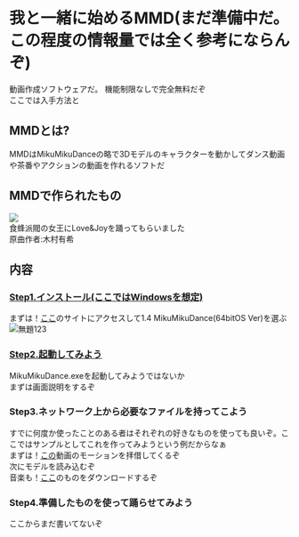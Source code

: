 # 我と一緒に始めるMMD(まだ準備中だ。この程度の情報量では全く参考にならんぞ)
動画作成ソフトウェアだ。
機能制限なしで完全無料だぞ  
ここでは入手方法と
## MMDとは?
MMDはMikuMikuDanceの略で3Dモデルのキャラクターを動かしてダンス動画や茶番やアクションの動画を作れるソフトだ

## MMDで作られたもの
[![](https://img.youtube.com/vi/T_ILzu65L20/0.jpg)](https://www.youtube.com/watch?v=T_ILzu65L20)  
食蜂派閥の女王にLove&Joyを踊ってもらいました  
原曲作者:木村有希

## 内容
### [Step1.インストール(ここではWindowsを想定)](1-install)
まずは！[ここ](https://sites.google.com/view/vpvp/)のサイトにアクセスして1.4 MikuMikuDance(64bitOS Ver)を選ぶ  
![無題123](https://github.com/user-attachments/assets/06b55778-8615-4380-b774-4c1e260cccf6)

### [Step2.起動してみよう](2-LetsTry)
MikuMikuDance.exeを起動してみようではないか  
まずは画面説明をするぞ
### Step3.ネットワーク上から必要なファイルを持ってこよう
すでに何度か使ったことのある者はそれぞれの好きなものを使っても良いぞ。ここではサンプルとしてこれを作ってみようという例だからなぁ  
まずは！[この](https://www.nicovideo.jp/watch/sm35666874)動画のモーションを拝借してくるぞ  
次にモデルを読み込むぞ  
音楽も！[ここ]()のものをダウンロードするぞ
### Step4.準備したものを使って踊らせてみよう
ここからまだ書いてないぞ
